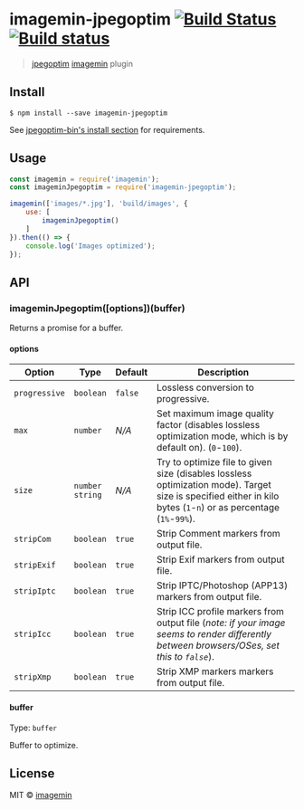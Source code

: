 # imagemin-jpegoptim [![Build Status](https://travis-ci.org/imagemin/imagemin-jpegoptim.svg?branch=master)](https://travis-ci.org/imagemin/imagemin-jpegoptim) [![Build status](https://ci.appveyor.com/api/projects/status/dd2mjdl1lhqjj6u7?svg=true)](https://ci.appveyor.com/project/ShinnosukeWatanabe/imagemin-jpegoptim)

> [jpegoptim](https://github.com/tjko/jpegoptim) [imagemin](https://github.com/imagemin/imagemin) plugin


## Install

```
$ npm install --save imagemin-jpegoptim
```

See [jpegoptim-bin's install section](https://github.com/imagemin/jpegoptim-bin#install) for requirements.


## Usage

```js
const imagemin = require('imagemin');
const imageminJpegoptim = require('imagemin-jpegoptim');

imagemin(['images/*.jpg'], 'build/images', {
	use: [
		imageminJpegoptim()
	]
}).then(() => {
	console.log('Images optimized');
});
```


## API

### imageminJpegoptim([options])(buffer)

Returns a promise for a buffer.

#### options

| Option | Type | Default | Description | 
| ------ | ---- | ------- | ----------- |
| `progressive` | `boolean` | `false` | Lossless conversion to progressive. |
| `max` | `number` | _N/A_ | Set maximum image quality factor (disables lossless optimization mode, which is by default on). (`0`-`100`). |
| `size` | `number`<br>`string` | _N/A_ | Try to optimize file to given size (disables lossless optimization mode). Target size is specified either in kilo bytes (`1`-`n`) or as percentage (`1%`-`99%`). |
| `stripCom` | `boolean` | `true` | Strip Comment markers from output file. |
| `stripExif` | `boolean` | `true` | Strip Exif markers from output file. |
| `stripIptc` | `boolean` | `true` | Strip IPTC/Photoshop (APP13) markers from output file. |
| `stripIcc` | `boolean` | `true` | Strip ICC profile markers from output file (_note: if your image seems to render differently between browsers/OSes, set this to `false`_). |
| `stripXmp` | `boolean` | `true` | Strip XMP markers markers from output file. |


#### buffer

Type: `buffer`

Buffer to optimize.


## License

MIT © [imagemin](https://github.com/imagemin)
